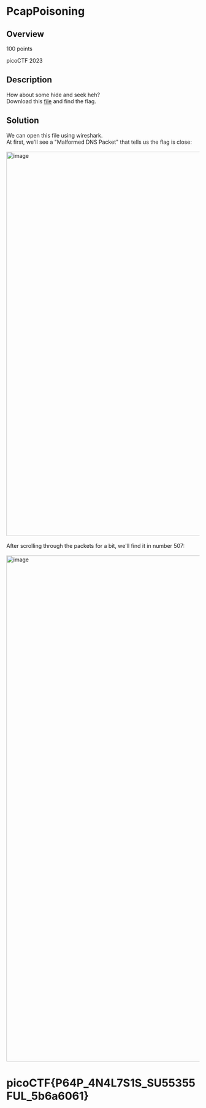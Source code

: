 # PcapPoisoning
## Overview 
100 points

picoCTF 2023
## Description
How about some hide and seek heh?
<br>
Download this [file](https://artifacts.picoctf.net/c/375/trace.pcap) and find the flag.
## Solution
We can open this file using wireshark.
<br>
At first, we'll see a "Malformed DNS Packet" that tells us the flag is close: 
<br><br>
<img width="1001" alt="image" src="https://github.com/xoxo-ily/ctfWriteups/assets/68173773/3f37fc4d-4907-4a2f-8f6c-1bb49f4dde93">
<br><br>
After scrolling through the packets for a bit, we'll find it in number 507:
<br><br>
<img width="1318" alt="image" src="https://github.com/xoxo-ily/ctfWriteups/assets/68173773/6ab9ec8b-0a8f-4935-896d-aa5a73a5cb49">
# picoCTF{P64P_4N4L7S1S_SU55355FUL_5b6a6061}
